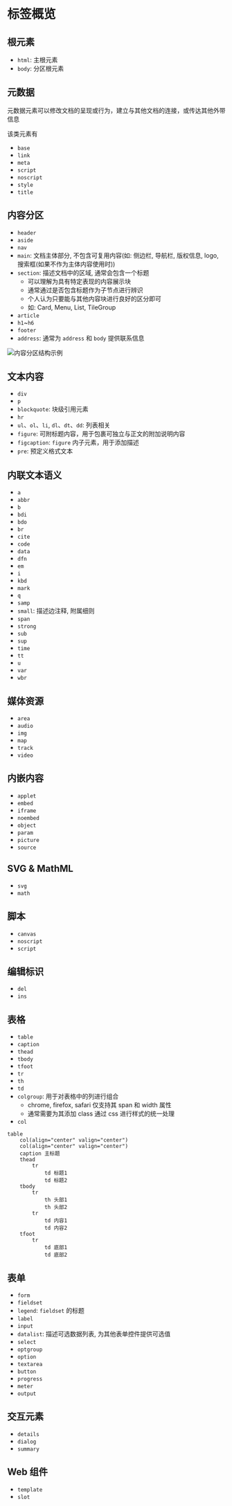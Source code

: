 # 标签概览

## 根元素

- `html`: 主根元素
- `body`: 分区根元素

## 元数据

元数据元素可以修改文档的呈现或行为，建立与其他文档的连接，或传达其他外带信息

该类元素有

- `base`
- `link`
- `meta`
- `script`
- `noscript`
- `style`
- `title`

## 内容分区

- `header`
- `aside`
- `nav`
- `main`: 文档主体部分, 不包含可复用内容(如: 侧边栏, 导航栏, 版权信息, logo, 搜索框(如果不作为主体内容使用时))
- `section`: 描述文档中的区域, 通常会包含一个标题
  - 可以理解为具有特定表现的内容展示块
  - 通常通过是否包含标题作为子节点进行辨识
  - 个人认为只要能与其他内容块进行良好的区分即可
  - 如: Card, Menu, List, TileGroup
- `article`
- `h1`~`h6`
- `footer`
- `address`: 通常为 `address` 和 `body` 提供联系信息

![内容分区结构示例](./%E5%86%85%E5%AE%B9%E5%88%86%E5%8C%BA.jpg)

## 文本内容

- `div`
- `p`
- `blockquote`: 块级引用元素
- `hr`
- `ul`、`ol`、`li`, `dl`、`dt`、`dd`: 列表相关
- `figure`: 可附标题内容，用于包裹可独立与正文的附加说明内容
- `figcaption`: `figure` 内子元素，用于添加描述
- `pre`: 预定义格式文本

## 内联文本语义

- `a`
- `abbr`
- `b`
- `bdi`
- `bdo`
- `br`
- `cite`
- `code`
- `data`
- `dfn`
- `em`
- `i`
- `kbd`
- `mark`
- `q`
- `samp`
- `small`: 描述边注释, 附属细则
- `span`
- `strong`
- `sub`
- `sup`
- `time`
- `tt`
- `u`
- `var`
- `wbr`

## 媒体资源

- `area`
- `audio`
- `img`
- `map`
- `track`
- `video`

## 内嵌内容

- `applet`
- `embed`
- `iframe`
- `noembed`
- `object`
- `param`
- `picture`
- `source`

## SVG & MathML

- `svg`
- `math`

## 脚本

- `canvas`
- `noscript`
- `script`

## 编辑标识

- `del`
- `ins`

## 表格

- `table`
- `caption`
- `thead`
- `tbody`
- `tfoot`
- `tr`
- `th`
- `td`
- `colgroup`: 用于对表格中的列进行组合
  - chrome, firefox, safari 仅支持其 span 和 width 属性
  - 通常需要为其添加 class 通过 css 进行样式的统一处理
- `col`

```pug
table
    col(align="center" valign="center")
    col(align="center" valign="center")
    caption 主标题
    thead
        tr
            td 标题1
            td 标题2
    tbody
        tr
            th 头部1
            th 头部2
        tr
            td 内容1
            td 内容2
    tfoot
        tr
            td 底部1
            td 底部2
```

## 表单

- `form`
- `fieldset`
- `legend`: `fieldset` 的标题
- `label`
- `input`
- `datalist`: 描述可选数据列表, 为其他表单控件提供可选值
- `select`
- `optgroup`
- `option`
- `textarea`
- `button`
- `progress`
- `meter`
- `output`

## 交互元素

- `details`
- `dialog`
- `summary`

## Web 组件

- `template`
- `slot`
